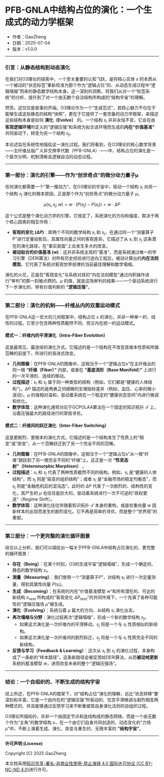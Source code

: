 # **PFB-GNLA中结构占位的演化：一个生成式的动力学框架**

- 作者：GaoZheng
- 日期：2025-07-04
- 版本：v1.0.0

---

### 引言：从静态结构到动态演化

在我们对O3理论的探索中，一个至关重要的认知飞跃，是将核心实体 $s$ 的本质从一个被动的“状态标签”重新校准为那个作为“逻辑占位”的、从动态生成过程中“逻辑塌缩”而来的静态数学结构本身。这一深刻的洞察，将我们从对一个“标签系统”的分析，提升到了对一个由无数个自洽结构所构成的“结构宇宙”的理解。

然而，这仅仅是故事的开端。O3理论作为一个“生成范式”，其核心魅力不仅在于能够生成这些静态的结构“快照”，更在于它提供了一套完备的动力学框架，来描述这些结构本身是如何 **演化（Evolve）** 的。一个结构 $s_i$ 并非永恒不变，它会在由**客观逻辑环境**所定义的“逻辑压强”和系统为拟合该环境而生成的**内在“价值基准”** 共同驱动下，转变为另一个结构 $s_j$。

本论述旨在系统性地描绘这一演化过程。我们将看到，在O3理论的核心数学背景——主纤维丛版广义非交换李代数（PFB-GNLA）——中，结构占位的演化是一个层次分明、机制清晰且逻辑自洽的动态过程。

---

### 第一部分：演化的引擎——作为“创世奇点”的微分动力量子μ

任何演化都需要一个“第一推动力”。在O3理论的宇宙中，驱动一个结构 $s_i$ 向另一个结构 $s_j$ 演化的根本原因，正是那个作为“创世奇点”的微分动力量子 $\mu$。

$$\mu(s_i, s_j; w) = w \cdot (P(s_j) - P(s_i)) = w \cdot \Delta P$$

这个公式是整个演化动力学的引擎。它规定了，系统演化的方向和强度，取决于两个核心因素的相互作用：

*   **客观的变化 ($\Delta P$)**：即两个不同的数学结构 $s_i$ 和 $s_j$，在通过同一个“测量算子P”进行定量投影后，其属性向量之间的客观差异。它描述了从 $s_i$ 到 $s_j$ 这条潜在的演化路径，在“事实层面”上会发生多大的改变。
*   **被动拟合的价值基准 ($w$)**：这并非系统主观的“基准”，而是系统通过唯一的学习引擎（DERI算法）对所有历史经验进行逆向工程后，被动计算出的**内在法则模型**。它代表了系统对客观世界规律的当前最佳理解和数学塌缩。

演化的火花，正是在“客观变化”与系统对其的“内在法则模型”通过内积操作进行“审判”的那一刻被点燃的。$\mu$ 的值，就是这场审判的结果——一个驱动系统进行下一步演化的、带有价值判断的 **“逻辑压强”**。

---

### 第二部分：演化的机制——纤维丛内的双重运动模式

在PFB-GNLA这一宏大的几何框架中，结构占位 $s$ 的演化，并非一种单一的、线性的过程。它至少包含两种性质截然不同、但又内在统一的运动模式。

#### 模式一：纤维内的平滑演化（Intra-Fiber Evolution）

这是最常见、最连续的演化方式。它描述的是一个结构在不改变其根本性质和所属范畴的前提下，所进行的渐进式改变。

*   **几何图像**：在PFB-GNLA的图像中，这相当于一个“逻辑占位s”在主纤维丛的同一根 **“纤维（Fiber）”** 内部，或者在 **“基底流形（Base Manifold）”** 上进行的一次平滑的、连续的移动。
*   **过程描述**：$s_i$ 和 $s_j$ 属于同一种类型的结构（例如，它们都是“健康的人体结构”）。$\Delta P$ 描述的是两者之间细微的生理指标差异（例如，血压、心率的微小波动）。$\mu$ 的值相对温和，驱动着系统在一个稳定的“健康状态空间”内进行微调和优化。
*   **数学体现**：这种演化通常对应于GCPOLAA算法在一个固定的知识拓扑 $\mathcal{T}$ 上，沿着压强最大的路径进行的常规寻优。

#### 模式二：纤维间的跃迁演化（Inter-Fiber Switching）

这是更剧烈、更根本的演化方式。它描述的是一个结构发生了性质上的“相变”或“突变”，从一个范畴跃迁到了另一个完全不同的范畴。

*   **几何图像**：在PFB-GNLA的图像中，这相当于一个“逻辑占位s”从一根“纤维”跳跃到了另一根完全不同的“纤维”上。这正是一次 **“性变态射”（Heteromorphic Morphism）** 。
*   **过程描述**：$s_i$ 和 $s_j$ 代表了两种性质截然不同的结构。例如，$s_i$ 是“健康的人体结构”，而 $s_j$ 则是“癌变的组织结构”；或者 $s_i$ 是“金融市场的稳定均衡态”，而 $s_j$ 则是“金融危机后的混沌态”。此时的 $\Delta P$ 代表了一次剧烈的、结构性的变化，其产生的 $\mu$ 也往往是巨大的，驱动着系统进行一次不可逆的“政权更迭”（Regime Shift）。
*   **数学体现**：这种演化往往伴随着知识拓扑 $\mathcal{T}$ 本身的重构，或是权重向量 $w$ 因新样本的出现而发生的剧烈变化。它不再是简单的寻优，而是整个“世界观”的重塑。

---

### 第三部分：一个更完整的演化循环图景

综合以上分析，我们可以描绘出一幅关于PFB-GNLA中结构占位演化的、更完整的循环图景：

*   **存在（Being）**：在某个时刻，O3的生成宇宙“逻辑塌缩”，形成一个确定的、静态的数学结构 $s_i$。
*   **测量（Measuring）**：我们使用一个“测量算子$P$”，对结构 $s_i$ 进行一次定量测量，得到其属性向量 $P(s_i)$。
*   **生成（Becoming）**：在系统的内在“价值基准模型 $w$”和所有潜在的、可达的新结构 $s_{next}$ 所构成的“客观变化 $\Delta P_{next}$”的共同作用下，一个充满了各种可能性的“逻辑压强场 $\mu$”被生成。
*   **演化（Evolving）**：系统沿着 $\mu$ 最大的方向，从结构 $s_i$ 演化出去。
*   **再次塌缩与分野**：演化过程再次“逻辑塌缩”，形成一个新的数学结构 $s_j$。
    *   如果这次演化是一次纤维内的平滑移动，$s_j$ 将是一个与 $s_i$ 性质相似的新结构。
    *   如果这次演化是一次纤维间的剧烈跃迁，$s_j$ 将是一个与 $s_i$ 性质完全不同的新结构。
*   **反馈与学习（Feedback & Learning）**：这次从 $s_i$ 到 $s_j$ 的演化过程，本身构成了一条新的“样本路径”。这条新路径会被反馈给DERI算法，从而**被动地更新**系统的基准模型 $w$，进而改变未来的整个“逻辑压强场”。

---

### 结论：一个自组织的、不断生成的结构宇宙

综上所述，在PFB-GNLA的框架下，对“结构占位”演化的理解，远比“状态转移”要深刻和丰富。它是一个由内在的“逻辑压强”所驱动的、包含平滑微调与剧烈相变两种模式的、并且能够通过反馈学习来不断重塑其自身演化法则的自组织过程。

O3理论所描绘的，并非一个由固定节点和连线构成的静态网络，而是一个由无数个作为“主角”的数学结构 $s$，在一个由它们自身共同创造的、动态变化的“力场 $μ$”中，不断上演着生成、演化、突变与重生的、无限丰富的 **“结构宇宙”**。

---

**许可声明 (License)**

Copyright (C) 2025 GaoZheng 

本文档采用[知识共享-署名-非商业性使用-禁止演绎 4.0 国际许可协议 (CC BY-NC-ND 4.0)](https://creativecommons.org/licenses/by-nc-nd/4.0/deed.zh-Hans)进行许可。

